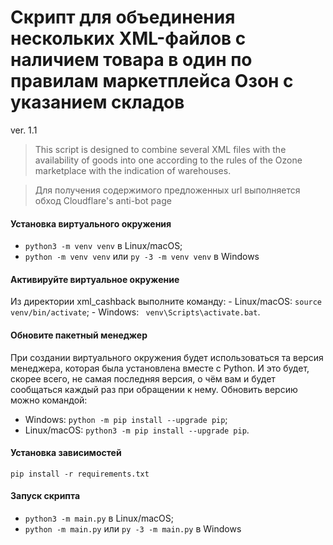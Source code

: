 # Cкрипт для объединения нескольких XML-файлов с наличием товара в один по правилам маркетплейса Озон с указанием складов

ver. 1.1

>This script is designed to combine several XML files with the availability of goods into one according to the rules of the Ozone marketplace with the indication of warehouses.

>Для получения содержимого предложенных url выполняется обход Cloudflare's anti-bot page

#### Установка виртуального окружения

-   `python3 -m venv venv` в Linux/macOS;
-   `python -m venv venv` или `py -3 -m venv venv` в Windows

#### Активируйте виртуальное окружение

Из директории xml_cashback выполните команду:
    -   Linux/macOS: `source venv/bin/activate`;
    -   Windows: ` venv\Scripts\activate.bat`.

#### Обновите пакетный менеджер
  При создании виртуального окружения будет использоваться та версия менеджера, которая была установлена вместе с Python. И это будет, скорее всего, не самая последняя версия, о чём вам и будет сообщаться каждый раз при обращении к нему.
  Обновить версию можно командой:

-   Windows: `python -m pip install --upgrade pip`;
-   Linux/macOS: `python3 -m pip install --upgrade pip`.


#### Установка зависимостей

`pip install -r requirements.txt`

#### Запуск скрипта

-   `python3 -m main.py` в Linux/macOS;
-   `python -m main.py` или `py -3 -m main.py` в Windows